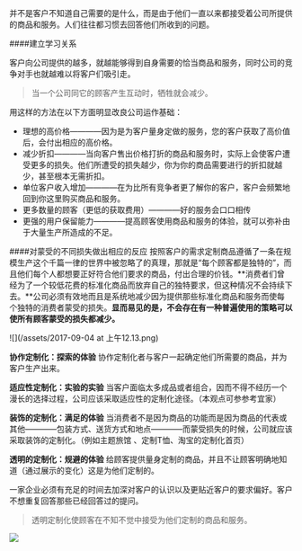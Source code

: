 并不是客户不知道自己需要的是什么，而是由于他们一直以来都接受着公司所提供的商品和服务。人们往往都习惯去回答他们所收到的问题。

####建立学习关系

客户向公司提供的越多，就越能够得到自身需要的恰当商品和服务，同时公司的竞争对手也就越难以将客户们吸引走。

> 当一个公司同它的顾客产生互动时，牺牲就会减少。

用这样的方法在以下方面明显改良公司运作基础：
- 理想的高价格————因为是为客户量身定做的服务，您的客户获取了高价值后，会付出相应的高价格。
- 减少折扣————当向客户售出价格打折的商品和服务时，实际上会使客户遭受更多的损失。他们所遭受的损失越少，你为你的商品需要进行的折扣就越少，甚至根本无需折扣。
- 单位客户收入增加————在为比所有竞争者更了解你的客户，客户会频繁地回到你这里购买商品和服务。
- 更多数量的顾客（更低的获取费用）————好的服务会口口相传
- 更强的用户保留能力————提高顾客使用商品和服务的体验，就可以弥补由于大量生产所造成的不足。

####对蒙受的不同损失做出相应的反应
按照客户的需求定制商品遵循了一条在规模生产这个千篇一律的世界中被忽略了的真理，那就是“每个顾客都是独特的”，而且他们每个人都想要正好符合他们要求的商品，付出合理的价钱。**消费者们曾经为了一个较低花费的标准化商品而放弃自己的独特要求，但这种情况不会持续下去。**公司必须有效地而且是系统地减少因为提供那些标准化商品和服务而使每个独特的消费者蒙受的损失。**显而易见的是，不会存在有一种普遍使用的策略可以使所有顾客蒙受的损失都减少。**

![](/assets/2017-09-04 at 上午12.13.png)

**协作定制化：探索的体验**
协作定制化者与客户一起确定他们所需要的商品，并为客户生产出来。 

**适应性定制化：实验的实验**
当客户面临太多成品或者组合，因而不得不经历一个漫长的选择过程，公司应该采取适应性的定制化途径。（本观点可参参考宜家） 

**装饰的定制化：满足的体验**
当消费者不是因为商品的功能而是因为商品的代表或其他————包装方式、送货方式和地点————而蒙受损失的时候，公司就应该采取装饰的定制化。（例如主题旅馆
、定制T恤、淘宝的定制化首页）

**透明的定制化：规避的体验**
给顾客提供量身定制的商品，并且不让顾客明确地知道（通过展示的变化）这是为他们定制的。

一家企业必须有充足的时间去加深对客户的认识以及更贴近客户的要求偏好。客户不想重复回答那些已经回答过的提问。

>透明定制化使顾客在不知不觉中接受为他们定制的商品和服务。

![](/assets/DF1964AF-17C3-4A8C-88BC-C4C7F480C215.png)


